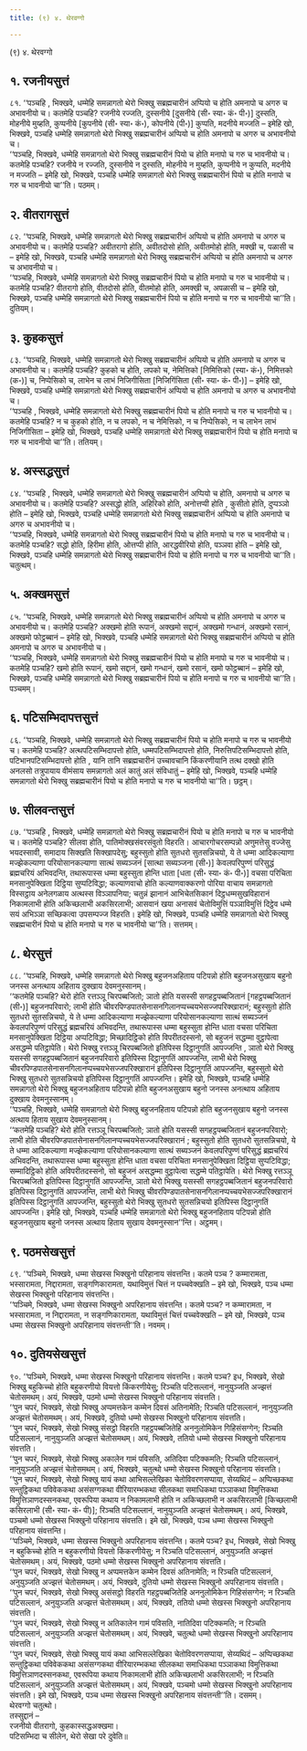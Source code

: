```yaml
---
title: (९) ४. थेरवग्गो

---
```

(९) ४. थेरवग्गो  


## १. रजनीयसुत्तं

८१. ‘‘पञ्चहि , भिक्खवे, धम्मेहि समन्नागतो थेरो भिक्खु सब्रह्मचारीनं अप्पियो च होति अमनापो च अगरु च अभावनीयो च। कतमेहि पञ्चहि? रजनीये रज्जति, दुस्सनीये [दुसनीये (सी॰ स्या॰ कं॰ पी॰)] दुस्सति, मोहनीये मुय्हति, कुप्पनीये [कुपनीये (सी॰ स्या॰ कं॰), कोपनीये (पी॰)] कुप्पति, मदनीये मज्जति – इमेहि खो, भिक्खवे, पञ्चहि धम्मेहि समन्नागतो थेरो भिक्खु सब्रह्मचारीनं अप्पियो च होति अमनापो च अगरु च अभावनीयो च।  
‘‘पञ्चहि, भिक्खवे, धम्मेहि समन्नागतो थेरो भिक्खु सब्रह्मचारीनं पियो च होति मनापो च गरु च भावनीयो च। कतमेहि पञ्चहि? रजनीये न रज्जति, दुस्सनीये न दुस्सति, मोहनीये न मुय्हति, कुप्पनीये न कुप्पति, मदनीये न मज्जति – इमेहि खो, भिक्खवे, पञ्चहि धम्मेहि समन्नागतो थेरो भिक्खु सब्रह्मचारीनं पियो च होति मनापो च गरु च भावनीयो चा’’ति। पठमम्।  


## २. वीतरागसुत्तं

८२. ‘‘पञ्चहि, भिक्खवे, धम्मेहि समन्नागतो थेरो भिक्खु सब्रह्मचारीनं अप्पियो च होति अमनापो च अगरु च अभावनीयो च। कतमेहि पञ्चहि? अवीतरागो होति, अवीतदोसो होति, अवीतमोहो होति, मक्खी च, पळासी च – इमेहि खो, भिक्खवे, पञ्चहि धम्मेहि समन्नागतो थेरो भिक्खु सब्रह्मचारीनं अप्पियो च होति अमनापो च अगरु च अभावनीयो च।  
‘‘पञ्चहि, भिक्खवे, धम्मेहि समन्नागतो थेरो भिक्खु सब्रह्मचारीनं पियो च होति मनापो च गरु च भावनीयो च। कतमेहि पञ्चहि? वीतरागो होति, वीतदोसो होति, वीतमोहो होति, अमक्खी च, अपळासी च – इमेहि खो, भिक्खवे, पञ्चहि धम्मेहि समन्नागतो थेरो भिक्खु सब्रह्मचारीनं पियो च होति मनापो च गरु च भावनीयो चा’’ति। दुतियम्।  


## ३. कुहकसुत्तं

८३. ‘‘पञ्चहि, भिक्खवे, धम्मेहि समन्नागतो थेरो भिक्खु सब्रह्मचारीनं अप्पियो च होति अमनापो च अगरु च अभावनीयो च। कतमेहि पञ्चहि? कुहको च होति, लपको च, नेमित्तिको [निमित्तिको (स्या॰ कं॰), निमित्तको (क॰)] च, निप्पेसिको च, लाभेन च लाभं निजिगीसिता [निजिगिंसिता (सी॰ स्या॰ कं॰ पी॰)] – इमेहि खो, भिक्खवे, पञ्चहि धम्मेहि समन्नागतो थेरो भिक्खु सब्रह्मचारीनं अप्पियो च होति अमनापो च अगरु च अभावनीयो च।  
‘‘पञ्चहि , भिक्खवे, धम्मेहि समन्नागतो थेरो भिक्खु सब्रह्मचारीनं पियो च होति मनापो च गरु च भावनीयो च। कतमेहि पञ्चहि? न च कुहको होति, न च लपको, न च नेमित्तिको, न च निप्पेसिको, न च लाभेन लाभं निजिगीसिता – इमेहि खो, भिक्खवे, पञ्चहि धम्मेहि समन्नागतो थेरो भिक्खु सब्रह्मचारीनं पियो च होति मनापो च गरु च भावनीयो चा’’ति। ततियम्।  


## ४. अस्सद्धसुत्तं

८४. ‘‘पञ्चहि , भिक्खवे, धम्मेहि समन्नागतो थेरो भिक्खु सब्रह्मचारीनं अप्पियो च होति, अमनापो च अगरु च अभावनीयो च। कतमेहि पञ्चहि? अस्सद्धो होति, अहिरिको होति, अनोत्तप्पी होति , कुसीतो होति, दुप्पञ्ञो होति – इमेहि खो, भिक्खवे, पञ्चहि धम्मेहि समन्नागतो थेरो भिक्खु सब्रह्मचारीनं अप्पियो च होति अमनापो च अगरु च अभावनीयो च।  
‘‘पञ्चहि, भिक्खवे, धम्मेहि समन्नागतो थेरो भिक्खु सब्रह्मचारीनं पियो च होति मनापो च गरु च भावनीयो च। कतमेहि पञ्चहि? सद्धो होति, हिरीमा होति, ओत्तप्पी होति, आरद्धवीरियो होति, पञ्ञवा होति – इमेहि खो, भिक्खवे, पञ्चहि धम्मेहि समन्नागतो थेरो भिक्खु सब्रह्मचारीनं पियो च होति मनापो च गरु च भावनीयो चा’’ति। चतुत्थम्।  


## ५. अक्खमसुत्तं

८५. ‘‘पञ्चहि, भिक्खवे, धम्मेहि समन्नागतो थेरो भिक्खु सब्रह्मचारीनं अप्पियो च होति अमनापो च अगरु च अभावनीयो च। कतमेहि पञ्चहि? अक्खमो होति रूपानं, अक्खमो सद्दानं, अक्खमो गन्धानं, अक्खमो रसानं, अक्खमो फोट्ठब्बानं – इमेहि खो, भिक्खवे, पञ्चहि धम्मेहि समन्नागतो थेरो भिक्खु सब्रह्मचारीनं अप्पियो च होति अमनापो च अगरु च अभावनीयो च।  
‘‘पञ्चहि, भिक्खवे, धम्मेहि समन्नागतो थेरो भिक्खु सब्रह्मचारीनं पियो च होति मनापो च गरु च भावनीयो च। कतमेहि पञ्चहि? खमो होति रूपानं, खमो सद्दानं, खमो गन्धानं, खमो रसानं, खमो फोट्ठब्बानं – इमेहि खो, भिक्खवे, पञ्चहि धम्मेहि समन्नागतो थेरो भिक्खु सब्रह्मचारीनं पियो च होति मनापो च गरु च भावनीयो चा’’ति। पञ्चमम्।  


## ६. पटिसम्भिदापत्तसुत्तं

८६. ‘‘पञ्चहि, भिक्खवे, धम्मेहि समन्नागतो थेरो भिक्खु सब्रह्मचारीनं पियो च होति मनापो च गरु च भावनीयो च। कतमेहि पञ्चहि? अत्थपटिसम्भिदापत्तो होति, धम्मपटिसम्भिदापत्तो होति, निरुत्तिपटिसम्भिदापत्तो होति, पटिभानपटिसम्भिदापत्तो होति , यानि तानि सब्रह्मचारीनं उच्चावचानि किंकरणीयानि तत्थ दक्खो होति अनलसो तत्रुपायाय वीमंसाय समन्नागतो अलं कातुं अलं संविधातुं – इमेहि खो, भिक्खवे, पञ्चहि धम्मेहि समन्नागतो थेरो भिक्खु सब्रह्मचारीनं पियो च होति मनापो च गरु च भावनीयो चा’’ति। छट्ठम्।  


## ७. सीलवन्तसुत्तं

८७. ‘‘पञ्चहि , भिक्खवे, धम्मेहि समन्नागतो थेरो भिक्खु सब्रह्मचारीनं पियो च होति मनापो च गरु च भावनीयो च। कतमेहि पञ्चहि? सीलवा होति, पातिमोक्खसंवरसंवुतो विहरति। आचारगोचरसम्पन्नो अणुमत्तेसु वज्जेसु भयदस्सावी, समादाय सिक्खति सिक्खापदेसु; बहुस्सुतो होति सुतधरो सुतसन्निचयो, ये ते धम्मा आदिकल्याणा मज्झेकल्याणा परियोसानकल्याणा सात्थं सब्यञ्जनं [सात्था सब्यञ्जना (सी॰)] केवलपरिपुण्णं परिसुद्धं ब्रह्मचरियं अभिवदन्ति, तथारूपास्स धम्मा बहुस्सुता होन्ति धाता [धता (सी॰ स्या॰ कं॰ पी॰)] वचसा परिचिता मनसानुपेक्खिता दिट्ठिया सुप्पटिविद्धा; कल्याणवाचो होति कल्याणवाक्करणो पोरिया वाचाय समन्नागतो विस्सट्ठाय अनेलगळाय अत्थस्स विञ्ञापनिया; चतुन्नं झानानं आभिचेतसिकानं दिट्ठधम्मसुखविहारानं निकामलाभी होति अकिच्छलाभी अकसिरलाभी; आसवानं खया अनासवं चेतोविमुत्तिं पञ्ञाविमुत्तिं दिट्ठेव धम्मे सयं अभिञ्ञा सच्छिकत्वा उपसम्पज्ज विहरति। इमेहि खो, भिक्खवे, पञ्चहि धम्मेहि समन्नागतो थेरो भिक्खु सब्रह्मचारीनं पियो च होति मनापो च गरु च भावनीयो चा’’ति। सत्तमम्।  


## ८. थेरसुत्तं

८८. ‘‘पञ्चहि, भिक्खवे, धम्मेहि समन्नागतो थेरो भिक्खु बहुजनअहिताय पटिपन्नो होति बहुजनअसुखाय बहुनो जनस्स अनत्थाय अहिताय दुक्खाय देवमनुस्सानम्।  
‘‘कतमेहि पञ्चहि? थेरो होति रत्तञ्ञू चिरपब्बजितो; ञातो होति यसस्सी सगहट्ठपब्बजितानं [गहट्ठपब्बजितानं (सी॰)] बहुजनपरिवारो; लाभी होति चीवरपिण्डपातसेनासनगिलानप्पच्चयभेसज्जपरिक्खारानं; बहुस्सुतो होति सुतधरो सुतसन्निचयो, ये ते धम्मा आदिकल्याणा मज्झेकल्याणा परियोसानकल्याणा सात्थं सब्यञ्जनं केवलपरिपुण्णं परिसुद्धं ब्रह्मचरियं अभिवदन्ति, तथारूपास्स धम्मा बहुस्सुता होन्ति धाता वचसा परिचिता मनसानुपेक्खिता दिट्ठिया अप्पटिविद्धा; मिच्छादिट्ठिको होति विपरीतदस्सनो, सो बहुजनं सद्धम्मा वुट्ठापेत्वा असद्धम्मे पतिट्ठापेति। थेरो भिक्खु रत्तञ्ञू चिरपब्बजितो इतिपिस्स दिट्ठानुगतिं आपज्जन्ति , ञातो थेरो भिक्खु यसस्सी सगहट्ठपब्बजितानं बहुजनपरिवारो इतिपिस्स दिट्ठानुगतिं आपज्जन्ति, लाभी थेरो भिक्खु चीवरपिण्डपातसेनासनगिलानप्पच्चयभेसज्जपरिक्खारानं इतिपिस्स दिट्ठानुगतिं आपज्जन्ति, बहुस्सुतो थेरो भिक्खु सुतधरो सुतसन्निचयो इतिपिस्स दिट्ठानुगतिं आपज्जन्ति। इमेहि खो, भिक्खवे, पञ्चहि धम्मेहि समन्नागतो थेरो भिक्खु बहुजनअहिताय पटिपन्नो होति बहुजनअसुखाय बहुनो जनस्स अनत्थाय अहिताय दुक्खाय देवमनुस्सानम्।  
‘‘पञ्चहि, भिक्खवे, धम्मेहि समन्नागतो थेरो भिक्खु बहुजनहिताय पटिपन्नो होति बहुजनसुखाय बहुनो जनस्स अत्थाय हिताय सुखाय देवमनुस्सानम्।  
‘‘कतमेहि पञ्चहि? थेरो होति रत्तञ्ञू चिरपब्बजितो; ञातो होति यसस्सी सगहट्ठपब्बजितानं बहुजनपरिवारो; लाभी होति चीवरपिण्डपातसेनासनगिलानप्पच्चयभेसज्जपरिक्खारानं ; बहुस्सुतो होति सुतधरो सुतसन्निचयो, ये ते धम्मा आदिकल्याणा मज्झेकल्याणा परियोसानकल्याणा सात्थं सब्यञ्जनं केवलपरिपुण्णं परिसुद्धं ब्रह्मचरियं अभिवदन्ति, तथारूपास्स धम्मा बहुस्सुता होन्ति धाता वचसा परिचिता मनसानुपेक्खिता दिट्ठिया सुप्पटिविद्धा; सम्मादिट्ठिको होति अविपरीतदस्सनो, सो बहुजनं असद्धम्मा वुट्ठापेत्वा सद्धम्मे पतिट्ठापेति। थेरो भिक्खु रत्तञ्ञू चिरपब्बजितो इतिपिस्स दिट्ठानुगतिं आपज्जन्ति, ञातो थेरो भिक्खु यसस्सी सगहट्ठपब्बजितानं बहुजनपरिवारो इतिपिस्स दिट्ठानुगतिं आपज्जन्ति, लाभी थेरो भिक्खु चीवरपिण्डपातसेनासनगिलानप्पच्चयभेसज्जपरिक्खारानं इतिपिस्स दिट्ठानुगतिं आपज्जन्ति, बहुस्सुतो थेरो भिक्खु सुतधरो सुतसन्निचयो इतिपिस्स दिट्ठानुगतिं आपज्जन्ति। इमेहि खो, भिक्खवे, पञ्चहि धम्मेहि समन्नागतो थेरो भिक्खु बहुजनहिताय पटिपन्नो होति बहुजनसुखाय बहुनो जनस्स अत्थाय हिताय सुखाय देवमनुस्सान’’न्ति। अट्ठमम्।  


## ९. पठमसेखसुत्तं

८९. ‘‘पञ्चिमे, भिक्खवे, धम्मा सेखस्स भिक्खुनो परिहानाय संवत्तन्ति। कतमे पञ्च ? कम्मारामता, भस्सारामता, निद्दारामता, सङ्गणिकारामता, यथाविमुत्तं चित्तं न पच्चवेक्खति – इमे खो, भिक्खवे, पञ्च धम्मा सेखस्स भिक्खुनो परिहानाय संवत्तन्ति।  
‘‘पञ्चिमे, भिक्खवे, धम्मा सेखस्स भिक्खुनो अपरिहानाय संवत्तन्ति। कतमे पञ्च? न कम्मारामता, न भस्सारामता, न निद्दारामता, न सङ्गणिकारामता, यथाविमुत्तं चित्तं पच्चवेक्खति – इमे खो, भिक्खवे, पञ्च धम्मा सेखस्स भिक्खुनो अपरिहानाय संवत्तन्ती’’ति। नवमम्।  


## १०. दुतियसेखसुत्तं

९०. ‘‘पञ्चिमे, भिक्खवे, धम्मा सेखस्स भिक्खुनो परिहानाय संवत्तन्ति। कतमे पञ्च? इध, भिक्खवे, सेखो भिक्खु बहुकिच्चो होति बहुकरणीयो वियत्तो किंकरणीयेसु; रिञ्चति पटिसल्लानं, नानुयुञ्जति अज्झत्तं चेतोसमथम्। अयं, भिक्खवे, पठमो धम्मो सेखस्स भिक्खुनो परिहानाय संवत्तति।  
‘‘पुन चपरं, भिक्खवे, सेखो भिक्खु अप्पमत्तकेन कम्मेन दिवसं अतिनामेति; रिञ्चति पटिसल्लानं, नानुयुञ्जति अज्झत्तं चेतोसमथम्। अयं, भिक्खवे, दुतियो धम्मो सेखस्स भिक्खुनो परिहानाय संवत्तति।  
‘‘पुन चपरं, भिक्खवे, सेखो भिक्खु संसट्ठो विहरति गहट्ठपब्बजितेहि अननुलोमिकेन गिहिसंसग्गेन; रिञ्चति पटिसल्लानं, नानुयुञ्जति अज्झत्तं चेतोसमथम्। अयं, भिक्खवे, ततियो धम्मो सेखस्स भिक्खुनो परिहानाय संवत्तति।  
‘‘पुन चपरं, भिक्खवे, सेखो भिक्खु अकालेन गामं पविसति, अतिदिवा पटिक्कमति; रिञ्चति पटिसल्लानं, नानुयुञ्जति अज्झत्तं चेतोसमथम्। अयं, भिक्खवे, चतुत्थो धम्मो सेखस्स भिक्खुनो परिहानाय संवत्तति।  
‘‘पुन चपरं, भिक्खवे, सेखो भिक्खु यायं कथा आभिसल्लेखिका चेतोविवरणसप्पाया, सेय्यथिदं – अप्पिच्छकथा सन्तुट्ठिकथा पविवेककथा असंसग्गकथा वीरियारम्भकथा सीलकथा समाधिकथा पञ्ञाकथा विमुत्तिकथा विमुत्तिञाणदस्सनकथा, एवरूपिया कथाय न निकामलाभी होति न अकिच्छलाभी न अकसिरलाभी [किच्छलाभी कसिरलाभी (सी॰ स्या॰ कं॰ पी)]; रिञ्चति पटिसल्लानं, नानुयुञ्जति अज्झत्तं चेतोसमथम्। अयं, भिक्खवे, पञ्चमो धम्मो सेखस्स भिक्खुनो परिहानाय संवत्तति। इमे खो, भिक्खवे, पञ्च धम्मा सेखस्स भिक्खुनो परिहानाय संवत्तन्ति।  
‘‘पञ्चिमे, भिक्खवे, धम्मा सेखस्स भिक्खुनो अपरिहानाय संवत्तन्ति। कतमे पञ्च? इध, भिक्खवे, सेखो भिक्खु न बहुकिच्चो होति न बहुकरणीयो वियत्तो किंकरणीयेसु; न रिञ्चति पटिसल्लानं, अनुयुञ्जति अज्झत्तं चेतोसमथम्। अयं, भिक्खवे, पठमो धम्मो सेखस्स भिक्खुनो अपरिहानाय संवत्तति।  
‘‘पुन चपरं, भिक्खवे, सेखो भिक्खु न अप्पमत्तकेन कम्मेन दिवसं अतिनामेति; न रिञ्चति पटिसल्लानं, अनुयुञ्जति अज्झत्तं चेतोसमथम्। अयं, भिक्खवे, दुतियो धम्मो सेखस्स भिक्खुनो अपरिहानाय संवत्तति।  
‘‘पुन चपरं, भिक्खवे, सेखो भिक्खु असंसट्ठो विहरति गहट्ठपब्बजितेहि अननुलोमिकेन गिहिसंसग्गेन; न रिञ्चति पटिसल्लानं, अनुयुञ्जति अज्झत्तं चेतोसमथम्। अयं, भिक्खवे, ततियो धम्मो सेखस्स भिक्खुनो अपरिहानाय संवत्तति।  
‘‘पुन चपरं, भिक्खवे, सेखो भिक्खु न अतिकालेन गामं पविसति, नातिदिवा पटिक्कमति; न रिञ्चति पटिसल्लानं, अनुयुञ्जति अज्झत्तं चेतोसमथम्। अयं, भिक्खवे, चतुत्थो धम्मो सेखस्स भिक्खुनो अपरिहानाय संवत्तति।  
‘‘पुन चपरं, भिक्खवे, सेखो भिक्खु यायं कथा आभिसल्लेखिका चेतोविवरणसप्पाया, सेय्यथिदं – अप्पिच्छकथा सन्तुट्ठिकथा पविवेककथा असंसग्गकथा वीरियारम्भकथा सीलकथा समाधिकथा पञ्ञाकथा विमुत्तिकथा विमुत्तिञाणदस्सनकथा, एवरूपिया कथाय निकामलाभी होति अकिच्छलाभी अकसिरलाभी; न रिञ्चति पटिसल्लानं, अनुयुञ्जति अज्झत्तं चेतोसमथम्। अयं, भिक्खवे, पञ्चमो धम्मो सेखस्स भिक्खुनो अपरिहानाय संवत्तति। इमे खो, भिक्खवे, पञ्च धम्मा सेखस्स भिक्खुनो अपरिहानाय संवत्तन्ती’’ति। दसमम्।  
थेरवग्गो चतुत्थो।  
तस्सुद्दानं –  
रजनीयो वीतरागो, कुहकास्सद्धअक्खमा।  
पटिसम्भिदा च सीलेन, थेरो सेखा परे दुवेति॥  